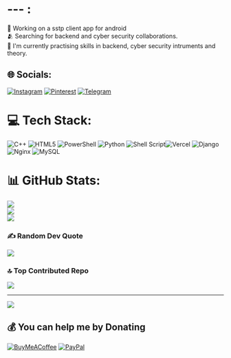 # --- :
 🚬 Working on a sstp client app for android <br> 🫂 Searching for backend and cyber security collaborations.<br> 🧠 I'm currently practising skills in backend, cyber security intruments and theory. <br>

## 🌐 Socials:
[![Instagram](https://img.shields.io/badge/Instagram-%23E4405F.svg?logo=Instagram&logoColor=white)](https://instagram.com/not_baka__) [![Pinterest](https://img.shields.io/badge/Pinterest-%23E60023.svg?logo=Pinterest&logoColor=white)](https://pinterest.com/spispokistm) [![Telegram](https://img.shields.io/badge/Telegram-%23E60023.svg?logo=Telegram&logoColor=blue)](https://t.me/yeaes) 

# 💻 Tech Stack:
![C++](https://img.shields.io/badge/c++-%2300599C.svg?style=for-the-badge&logo=c%2B%2B&logoColor=white)  ![HTML5](https://img.shields.io/badge/html5-%23E34F26.svg?style=for-the-badge&logo=html5&logoColor=white)  ![PowerShell](https://img.shields.io/badge/PowerShell-%235391FE.svg?style=for-the-badge&logo=powershell&logoColor=white) ![Python](https://img.shields.io/badge/python-3670A0?style=for-the-badge&logo=python&logoColor=ffdd54) ![Shell Script](https://img.shields.io/badge/shell_script-%23121011.svg?style=for-the-badge&logo=gnu-bash&logoColor=white)![Vercel](https://img.shields.io/badge/vercel-%23000000.svg?style=for-the-badge&logo=vercel&logoColor=white) ![Django](https://img.shields.io/badge/django-%23092E20.svg?style=for-the-badge&logo=django&logoColor=white)  ![Nginx](https://img.shields.io/badge/nginx-%23009639.svg?style=for-the-badge&logo=nginx&logoColor=white) ![MySQL](https://img.shields.io/badge/mysql-4479A1.svg?style=for-the-badge&logo=mysql&logoColor=white) 

# 📊 GitHub Stats:
![](https://github-readme-stats.vercel.app/api?username=haitovs&theme=dark&hide_border=false&include_all_commits=true&count_private=true)<br/>
![](https://github-readme-streak-stats.herokuapp.com/?user=haitovs&theme=dark&hide_border=false)<br/>
![](https://github-readme-stats.vercel.app/api/top-langs/?username=haitovs&theme=dark&hide_border=false&include_all_commits=true&count_private=true&layout=compact)

### ✍️ Random Dev Quote
![](https://quotes-github-readme.vercel.app/api?type=horizontal&theme=radical)

### 🔝 Top Contributed Repo
![](https://github-contributor-stats.vercel.app/api?username=haitovs&limit=5&theme=dark&combine_all_yearly_contributions=true)

---
[![](https://visitcount.itsvg.in/api?id=haitovs&icon=0&color=0)](https://visitcount.itsvg.in)

  ## 💰 You can help me by Donating
  [![BuyMeACoffee](https://img.shields.io/badge/Buy%20Me%20a%20Coffee-ffdd00?style=for-the-badge&logo=buy-me-a-coffee&logoColor=black)](https://buymeacoffee.com/https://buymeacoffee.com/haito) [![PayPal](https://img.shields.io/badge/PayPal-00457C?style=for-the-badge&logo=paypal&logoColor=white)](https://paypal.me/YhlasHayytov) 

  
<!-- Proudly created with GPRM ( https://gprm.itsvg.in ) -->
